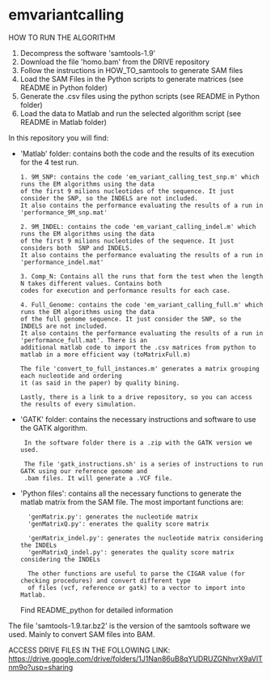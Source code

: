 # emvariantcalling

HOW TO RUN THE ALGORITHM
  1. Decompress the software 'samtools-1.9'
  2. Download the file 'homo.bam' from the DRIVE repository
  3. Follow the instructions in HOW_TO_samtools to generate SAM files
  4. Load the SAM Files in the Python scripts to generate matrices (see README in Python folder)
  5. Generate the .csv files using the python scripts (see README in Python folder)
  6. Load the data to Matlab and run the selected algorithm script (see README in Matlab folder)
  
  
In this repository you will find:

  - 'Matlab' folder: contains both the code and the results of its execution for the 4 test run.
        
        1. 9M_SNP: contains the code 'em_variant_calling_test_snp.m' which runs the EM algorithms using the data
        of the first 9 milions nucleotides of the sequence. It just consider the SNP, so the INDELS are not included.
        It also contains the performance evaluating the results of a run in 'performance_9M_snp.mat'
        
        2. 9M_INDEL: contains the code 'em_variant_calling_indel.m' which runs the EM algorithms using the data
        of the first 9 milions nucleotides of the sequence. It just considers both  SNP and INDELS.
        It also contains the performance evaluating the results of a run in 'performance_indel.mat'
        
        3. Comp_N: Contains all the runs that form the test when the length N takes different values. Contains both
        codes for execution and performance results for each case.
        
        4. Full_Genome: contains the code 'em_variant_calling_full.m' which runs the EM algorithms using the data
        of the full genome sequence. It just consider the SNP, so the INDELS are not included.
        It also contains the performance evaluating the results of a run in 'performance_full.mat'. There is an
        additional matlab code to import the .csv matrices from python to matlab in a more efficient way (toMatrixFull.m)
        
        The file 'convert_to_full_instances.m' generates a matrix grouping each nucleotide and ordering
        it (as said in the paper) by quality bining. 
        
        Lastly, there is a link to a drive repository, so you can access the results of every simulation.
        
       
 - 'GATK' folder: contains the necessary instructions and software to use the GATK algorithm.
        
        In the software folder there is a .zip with the GATK version we used.
        
        The file 'gatk_instructions.sh' is a series of instructions to run GATK using our reference genome and
        .bam files. It will generate a .VCF file.
        

- 'Python files': contains all the necessary functions to generate the matlab matrix from the SAM file. The most 
important functions are:
        
        'genMatrix.py': generates the nucleotide matrix
        'genMatrixQ.py': enerates the quality score matrix
        
        'genMatrix_indel.py': generates the nucleotide matrix considering the INDELs
        'genMatrixQ_indel.py': generates the quality score matrix considering the INDELs
        
        The other functions are useful to parse the CIGAR value (for checking procedures) and convert different type
        of files (vcf, reference or gatk) to a vector to import into Matlab.
        
  Find README_python for detailed information
        

The file 'samtools-1.9.tar.bz2' is the version of the samtools software we used. Mainly to convert SAM files into BAM.


ACCESS DRIVE FILES IN THE FOLLOWING LINK: https://drive.google.com/drive/folders/1J1Nan86uB8qYUDRUZGNhvrX9aVlTnm9o?usp=sharing
